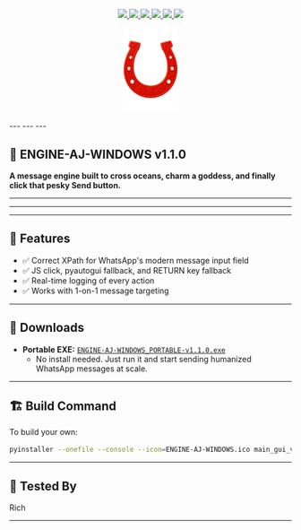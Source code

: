 
<p align="center">
  <a href="https://github.com/richknowles/ENGINE-AJ-WINDOWS/releases">
    <img src="https://img.shields.io/github/v/release/richknowles/ENGINE-AJ-WINDOWS?color=%23f7768e&label=version&style=for-the-badge" />
  </a>
  <a href="https://github.com/richknowles/ENGINE-AJ-WINDOWS">
    <img src="https://img.shields.io/github/languages/top/richknowles/ENGINE-AJ-WINDOWS?color=ff69b4&style=for-the-badge" />
  </a>
  <a href="https://github.com/richknowles/ENGINE-AJ-WINDOWS/commits/main">
    <img src="https://img.shields.io/github/last-commit/richknowles/ENGINE-AJ-WINDOWS?color=orange&style=for-the-badge" />
  </a>
  <a href="https://github.com/richknowles/ENGINE-AJ-WINDOWS/issues">
    <img src="https://img.shields.io/github/issues/richknowles/ENGINE-AJ-WINDOWS?color=blueviolet&style=for-the-badge" />
  </a>
  <a href="https://github.com/richknowles/ENGINE-AJ-WINDOWS/stargazers">
    <img src="https://img.shields.io/github/stars/richknowles/ENGINE-AJ-WINDOWS?style=for-the-badge&color=ffcc00" />
  </a>
  <a href="https://github.com/richknowles/ENGINE-AJ-WINDOWS/releases/latest">
    <img src="https://img.shields.io/github/downloads/richknowles/ENGINE-AJ-WINDOWS/latest/total?style=for-the-badge&color=brightgreen" />
  </a>
</p>

<p align="center">
  <img src="https://github.com/richknowles/ENGINE-AJ-WINDOWS/raw/main/assets/ENGINE-AJ-WINDOWS.png" alt="ENGINE AJ Icon" width="100" />
</p>
---
---
---


## 💬 ENGINE-AJ-WINDOWS v1.1.0

**A message engine built to cross oceans, charm a goddess, and finally click that pesky Send button.**

---
---
---


## 🔧 Features

- ✅ Correct XPath for WhatsApp's modern message input field
- ✅ JS click, pyautogui fallback, and RETURN key fallback
- ✅ Real-time logging of every action
- ✅ Works with 1-on-1 message targeting


---

## 💾 Downloads

- **Portable EXE:** [`ENGINE-AJ-WINDOWS_PORTABLE-v1.1.0.exe`](https://github.com/richknowles/ENGINE-AJ-WINDOWS/releases)
  - No install needed. Just run it and start sending humanized WhatsApp messages at scale.


---

## 🏗️ Build Command

To build your own:

```bash
pyinstaller --onefile --console --icon=ENGINE-AJ-WINDOWS.ico main_gui_v1_1_0.py --add-data "aj_heart_splash.png;." --hidden-import=PIL.Image --hidden-import=PIL.ImageTk
```


---

## 🧪 Tested By

Rich

---

